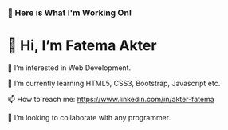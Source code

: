 ### 👋 Here is What I'm Working On!

 # 👋 Hi, I’m Fatema Akter
	
  👀 I’m interested in Web Development.
		
  🌱 I’m currently learning HTML5, CSS3, Bootstrap, Javascript etc.
		
  📫 How to reach me: https://www.linkedin.com/in/akter-fatema
		
  💞️ I’m looking to collaborate with any programmer.
		




